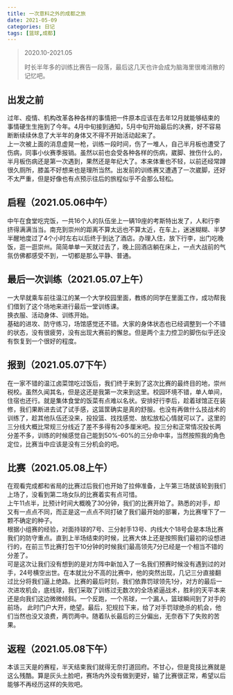 ```yaml
---
title: 一次意料之外的成都之旅
date: 2021-05-09
categories: 日记
tags: [篮球,成都]
---
```


> 2020.10-2021.05
> 
> 时长半年多的训练比赛告一段落，最后这几天也许会成为脑海里很难消散的记忆吧。

## [](#出发之前 "出发之前")出发之前

过年、疫情、机构改革各种各样的事情把一件原本应该在去年12月就能够结束的事情硬生生拖到了今年。4月中旬接到通知，5月中旬开始最后的决赛，好不容易断断续续休息了大半年的身体又不得不开始活动起来了。  
上一次被上面的消息虚晃一枪，训练一段时间，伤了一堆人，自己半月板也遭受了伤病，同事小伙赛季报销。虽然以前也会受各种各样的伤病，崴脚、挫伤什么的，半月板伤病还是第一次遇到，果然还是年纪大了。本来体重也不轻，以前还经常蹲很久厕所，膝盖不好想来也是理所当然。出发前的训练赛又遭遇了一次崴脚，还好不太严重，但是好像也有点预示往后的旅程似乎不会那么轻松。

## [](#启程（2021-05-06中午） "启程（2021.05.06中午）")启程（2021.05.06中午）

中午在食堂吃完饭，一共16个人的队伍坐上一辆19座的考斯特出发了，人和行李挤得满满当当。南充到崇州的距离不算太远也不算太近，在车上，迷迷糊糊、半梦半醒地度过了4个小时左右以后终于到达了酒店。办理入住，放下行李，出门吃晚饭，逛一逛崇州。简简单单一天就过去了，晚上回酒店躺在床上，一点大战前的气氛仿佛都感受不到，一切都是那么平静、普通。

## [](#最后一次训练（2021-05-07上午） "最后一次训练（2021.05.07上午）")最后一次训练（2021.05.07上午）

一大早就乘车前往温江的某一个大学校园里面，教练的同学在里面工作，成功帮我们借到了这个场地来进行最后一堂训练课。  
换衣服、活动身体、训练开始。  
基础的进攻、防守练习，场馆感觉还不错。大家的身体状态也已经调整到一个不错的状态，没有很疲劳，没有出现大赛前的懈怠。但是两个主力控卫的脚伤似乎还没有恢复到一个很好的程度。

## [](#报到（2021-05-07下午） "报到（2021.05.07下午）")报到（2021.05.07下午）

在一家不错的温江卤菜馆吃过饭后，我们终于来到了这次比赛的最终目的地，崇州税校。虽然久闻其名，但是这还是我第一次来到这里。校园环境不错，单人单间，住宿也还行。就是集体食堂的饭菜有点难以名状。安排好行李后，趁着球馆正在装修，我们果断进去试了试手感，这篮筐确实是真的舒服。也没有再做什么技战术的训练了，趁其他队伍还没来，投投篮、找找感觉、放松放松心情就可以了。这里的三分线大概比常规三分线近了差不多得有20多厘米吧。投三分和正常情况投长两分差不多，训练的时候感觉自己能到50%-60%的三分命中率，当然按照我的角色定位，比赛当中应该是没有三分机会的吧。

## [](#比赛（2021-05-08上午） "比赛（2021.05.08上午）")比赛（2021.05.08上午）

在观看完成都和省局的比赛过后我们也开始了拉伸准备，上午第三场就该轮到我们上场了，没看到第二场女队的比赛着实有点可惜。  
上午11点半，比预计时间大概晚了30分钟，我们的比赛开始了。熟悉的对手，却又有一点点不同，而正是这一点点不同打破了我们最开始的部署，为比赛埋下了一颗不确定的种子。  
根据小组赛的经验，对面持球的7号、三分射手13号、内线大个18号会是本场比赛我们的防守重点。直到上半场结束的时候，比赛大体上还是按照我们最初的设想进行的，在前三节比赛打包干10分钟的时候我们最高领先7分已经是一个相当不错的分差了。  
可是这次让我们没有想到的是对方阵中新加入了一名我们预赛时候没有遇到过的对手，24号横空出世。在本就比分不高的比赛中，他的突然出现，几记三分直接翻过比分将我们逼上绝路。比赛的最后时刻，我们依靠罚球领先1分，对方的最后一次进攻机会，底线球，我们采取了训练过无数次的全场紧逼战术，胜利的天平本来还是向我们这边微微倾斜。一个反跑，一个吊球，一个漏人，篮球瞬间到了对手的前场， 此时门户大开，绝望。最后，犯规拉下来，给了对手罚球绝杀的机会，他们当然也没又浪费，两罚两中。随着队长最后的三分偏出，无奈吞下了失败的苦果。

## [](#返程（2021-05-08下午） "返程（2021.05.08下午）")返程（2021.05.08下午）

本该三天是的赛程，半天结束我们就得无奈打道回府。不甘心，但是竞技比赛就是这么残酷。算是灰头土脸吧，赛场内外没有做到更好，输了比赛很正常，希望以后能够不再经历这样的失败吧。